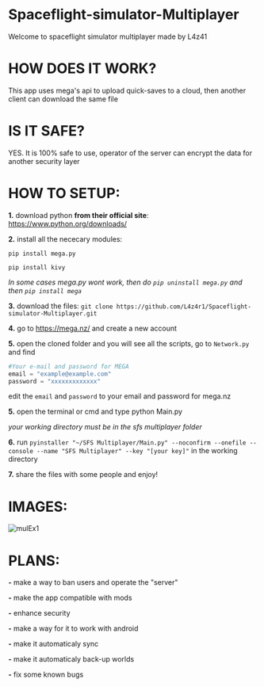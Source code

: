 # Spaceflight-simulator-Multiplayer

Welcome to spaceflight simulator multiplayer made by L4z41

# HOW DOES IT WORK?
This app uses mega's api to upload quick-saves to a cloud, then another client can download the same file


# IS IT SAFE?
YES. It is 100% safe to use, operator of the server can encrypt the data for another security layer


# HOW TO SETUP:

**1.** download python **from their official site**: https://www.python.org/downloads/

**2.** install all the nececary modules:

```pip install mega.py```

```pip install kivy```

*In some cases mega.py wont work, then do ```pip uninstall mega.py``` and then ```pip install mega```*

**3.** download the files:
```git clone https://github.com/L4z4r1/Spaceflight-simulator-Multiplayer.git```

**4.** go to https://mega.nz/ and create a new account

**5.** open the cloned folder and you will see all the scripts, go to ```Network.py``` and find
```python
#Your e-mail and password for MEGA
email = "example@example.com"
password = "xxxxxxxxxxxxx"
```
edit the ```email``` and ```password``` to your email and password for mega.nz

**5.** open the terminal or cmd and type python Main.py

*your working directory must be in the sfs multiplayer folder*

**6.** run ```pyinstaller "~/SFS Multiplayer/Main.py" --noconfirm --onefile --console --name "SFS Multiplayer" --key "[your key]"```
in the working directory

**7.** share the files with some people and enjoy!

# IMAGES:
![mulEx1](https://user-images.githubusercontent.com/107078837/203858883-5b6e576f-cc63-4e5a-99db-fbf84cca435b.png)

# PLANS:

**-** make a way to ban users and operate the "server"

**-** make the app compatible with mods

**-** enhance security

**-** make a way for it to work with android

**-** make it automaticaly sync 

**-** make it automaticaly back-up worlds

**-** fix some known bugs

